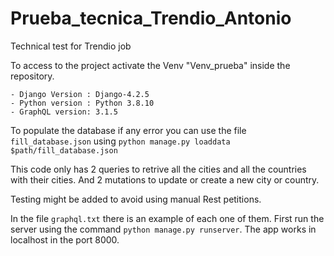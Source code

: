 # Prueba_tecnica_Trendio_Antonio
Technical test for Trendio job

To access to the project activate the Venv "Venv_prueba" inside the repository.

    - Django Version : Django-4.2.5
    - Python version : Python 3.8.10
    - GraphQL version: 3.1.5


To populate the database if any error you can use the file `fill_database.json`  using `python manage.py loaddata $path/fill_database.json`


This code only has 2 queries to retrive all the cities and all the countries with their cities. And 2 mutations to update or create a new city or country.

Testing might be added to avoid using manual Rest petitions.

In the file `graphql.txt` there is an example of each one of them.
First run the server using the command `python manage.py runserver`. The app works in localhost in the port 8000.
